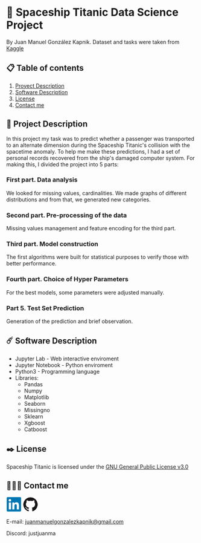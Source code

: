 # 🚀 Spaceship Titanic Data Science Project
By Juan Manuel González Kapnik. Dataset and tasks were taken from [Kaggle](https://www.kaggle.com/competitions/spaceship-titanic/data)
## 📋 Table of contents
1. [Proyect Description](#pdescription)
2. [Software Description](#sdescription)
3. [License](#license)
4. [Contact me](#contact)

## 🌌 Project Description <a name="pdescription"></a>
In this project my task was to predict whether a passenger was transported to an alternate dimension during the Spaceship Titanic's collision with the spacetime anomaly. To help me make these predictions, I had a set of personal records recovered from the ship's damaged computer system.
For making this, I divided the project into 5 parts:
### First part. Data analysis
We looked for missing values, cardinalities. We made graphs of different distributions and from that, we generated new categories.
### Second part. Pre-processing of the data
Missing values management and feature encoding for the third part.
### Third part. Model construction
The first algorithms were built for statistical purposes to verify those with better performance.
### Fourth part. Choice of Hyper Parameters
For the best models, some parameters were adjusted manually.
### Part 5. Test Set Prediction
Generation of the prediction and brief observation.

## ☄️ Software Description <a name="sdescription"></a>
* Jupyter Lab - Web interactive enviroment
* Jupyter Notebook - Python enviroment
* Python3 - Programming language
* Libraries:
  - Pandas
  - Numpy
  - Matplotlib
  - Seaborn
  - Missingno
  - Sklearn
  - Xgboost
  - Catboost

## ✒️ License <a name="license"></a>
Spaceship Titanic is licensed under the [GNU General Public License v3.0](https://github.com/just-juanma/Spaceship-Titanic/blob/master/LICENSE)

## 🙋🏻‍♂️ Contact me <a name="contact"></a>
<a href="https://www.linkedin.com/in/juan-manuel-gonz%C3%A1lez-kapnik-867a52212"><img src="https://github.com/devicons/devicon/blob/master/icons/linkedin/linkedin-original.svg" width="40" height="40"/></a>
<a href="https://github.com/just-juanma"><img src="https://github.com/devicons/devicon/blob/master/icons/github/github-original.svg" width="40" height="40"/></a>

E-mail: juanmanuelgonzalezkapnik@gmail.com

Discord: justjuanma
